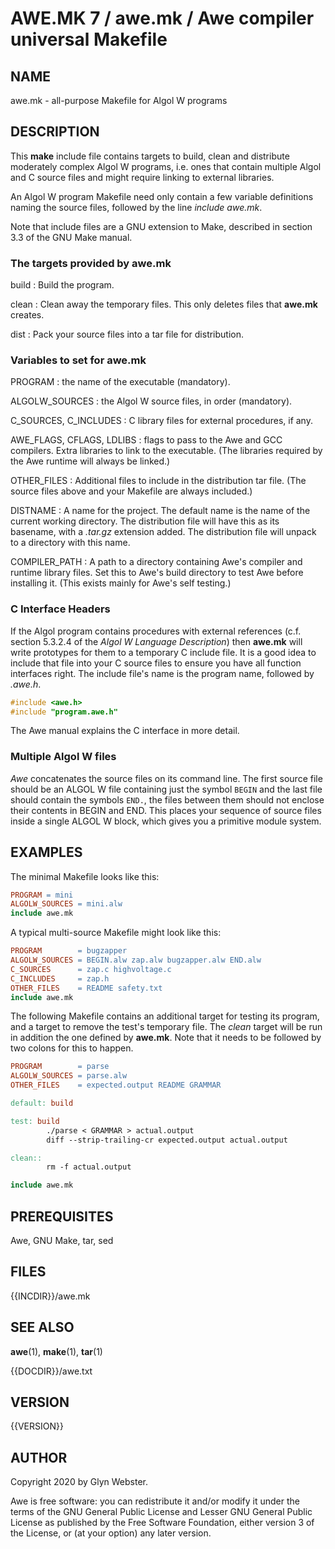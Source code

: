 # AWE.MK 7 / awe.mk / Awe compiler universal Makefile


## NAME

awe.mk - all-purpose Makefile for Algol W programs


## DESCRIPTION

This **make** include file contains targets to build, clean and
distribute moderately complex Algol W programs, i.e. ones that contain
multiple Algol and C source files and might require linking to
external libraries.

An Algol W program Makefile need only contain a few variable definitions
naming the source files, followed by the line *include awe.mk*.

Note that include files are a GNU extension to Make, described in
section 3.3 of the GNU Make manual.


### The targets provided by awe.mk

build
: Build the program.

clean
: Clean away the temporary files. This only deletes files that **awe.mk**
creates.

dist
: Pack your source files into a tar file for distribution.


### Variables to set for awe.mk

PROGRAM
: the name of the executable (mandatory).

ALGOLW_SOURCES
: the Algol W source files, in order (mandatory).

C_SOURCES, C_INCLUDES
: C library files for external procedures, if any.

AWE_FLAGS, CFLAGS, LDLIBS
: flags to pass to the Awe and GCC compilers. Extra libraries to link to the
executable. (The libraries required by the Awe runtime will always be
linked.)

OTHER_FILES
: Additional files to include in the distribution tar file.
(The source files above and your Makefile are always included.)

DISTNAME
: A name for the project. The default name is the name of the current
working directory. The distribution file will have this as its
basename, with a *.tar.gz* extension added. The distribution file will
unpack to a directory with this name.

COMPILER_PATH
: A path to a directory containing Awe's compiler and runtime library
files.  Set this to Awe's build directory to test Awe before
installing it.  (This exists mainly for Awe's self testing.)


### C Interface Headers

If the Algol program contains procedures with external references
(c.f. section 5.3.2.4 of the *Algol W Language Description*) then
**awe.mk** will write prototypes for them to a temporary C include
file. It is a good idea to include that file into your C source files
to ensure you have all function interfaces right. The include file's
name is the program name, followed by *.awe.h*.

```C
#include <awe.h>
#include "program.awe.h"
```

The Awe manual explains the C interface in more detail.


### Multiple Algol W files

*Awe* concatenates the source files on its command line.
The first source file should be an ALGOL W file containing just 
the symbol `BEGIN` and the last file should contain the 
symbols `END.`, the files between them should not enclose
their contents in BEGIN and END. This places your sequence of source files 
inside a single ALGOL W block, which gives you a primitive module system.


## EXAMPLES

The minimal Makefile looks like this:

```Makefile
PROGRAM = mini
ALGOLW_SOURCES = mini.alw
include awe.mk
```

A typical multi-source Makefile might look like this:

```Makefile
PROGRAM        = bugzapper
ALGOLW_SOURCES = BEGIN.alw zap.alw bugzapper.alw END.alw
C_SOURCES      = zap.c highvoltage.c
C_INCLUDES     = zap.h
OTHER_FILES    = README safety.txt
include awe.mk
```

The following Makefile contains an additional target for testing its program, 
and a target to remove the test's temporary file. The *clean* target will be
run in addition the one defined by **awe.mk**. Note that it needs to be
followed by two colons for this to happen.

```Makefile
PROGRAM        = parse
ALGOLW_SOURCES = parse.alw
OTHER_FILES    = expected.output README GRAMMAR

default: build

test: build
        ./parse < GRAMMAR > actual.output
        diff --strip-trailing-cr expected.output actual.output

clean::
        rm -f actual.output

include awe.mk
```

## PREREQUISITES

Awe, GNU Make, tar, sed

## FILES

{{INCDIR}}/awe.mk

## SEE ALSO

**awe**(1), **make**(1), **tar**(1)

{{DOCDIR}}/awe.txt

## VERSION

{{VERSION}}

## AUTHOR

Copyright 2020 by Glyn Webster.

Awe is free software: you can redistribute it and/or modify it under
the terms of the GNU General Public License and Lesser GNU General 
Public License as published by the Free Software Foundation, either 
version 3 of the License, or (at your option) any later version.
